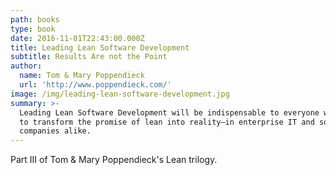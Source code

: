 ```yaml
---
path: books
type: book
date: 2016-11-01T22:43:00.000Z
title: Leading Lean Software Development
subtitle: Results Are not the Point
author:
  name: Tom & Mary Poppendieck
  url: 'http://www.poppendieck.com/'
image: /img/leading-lean-software-development.jpg
summary: >-
  Leading Lean Software Development will be indispensable to everyone who wants
  to transform the promise of lean into reality―in enterprise IT and software
  companies alike.
---
```

Part III of Tom & Mary Poppendieck's Lean trilogy.
